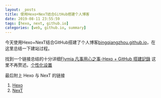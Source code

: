 ```yaml
---
layout: _posts
title: 使用Hexo+NexT结合GitHub搭建个人博客
date: 2019-08-11 23:55:59
tags: [hexo, next, github.io]
categories: [web, github.io, summary]
---
```


今天使用Hexo+NexT结合GitHub搭建了个人博客[bingqiangzhou.github.io](https://bingqiangzhou.github.io)，在这里总结一下建站过程。

找到一个链接总结的十分详细[Flymia 凡事用心之事-Hexo + GitHub 搭建記錄](https://ppundsh.github.io/posts/3e4b/) 这里不再赘述。[个性化设置](http://shenzekun.cn/hexo%E7%9A%84next%E4%B8%BB%E9%A2%98%E4%B8%AA%E6%80%A7%E5%8C%96%E9%85%8D%E7%BD%AE%E6%95%99%E7%A8%8B.html)

<!--more-->
最后附上 Hexo 与 NexT 的链接
1. [Hexo](https://hexo.io) 
2. [NexT](https://theme-next.org/)
